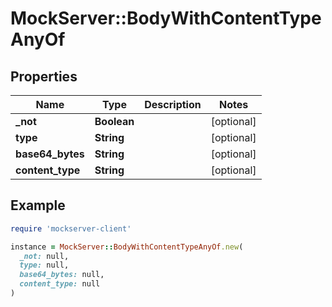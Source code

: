 # MockServer::BodyWithContentTypeAnyOf

## Properties

| Name | Type | Description | Notes |
| ---- | ---- | ----------- | ----- |
| **_not** | **Boolean** |  | [optional] |
| **type** | **String** |  | [optional] |
| **base64_bytes** | **String** |  | [optional] |
| **content_type** | **String** |  | [optional] |

## Example

```ruby
require 'mockserver-client'

instance = MockServer::BodyWithContentTypeAnyOf.new(
  _not: null,
  type: null,
  base64_bytes: null,
  content_type: null
)
```

